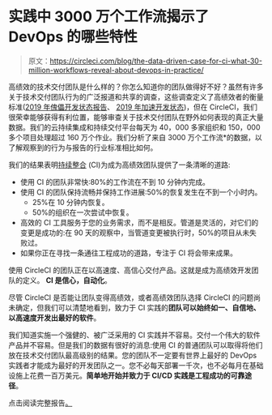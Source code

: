 # 实践中 3000 万个工作流揭示了 DevOps 的哪些特性

> 原文：<https://circleci.com/blog/the-data-driven-case-for-ci-what-30-million-workflows-reveal-about-devops-in-practice/>

高绩效的技术交付团队是什么样的？你怎么知道你的团队做得好不好？虽然有许多关于技术交付团队行为的广泛报道和共享的调查，这些调查定义了高绩效者的衡量标准([2019 年傀儡开发状态报告](https://puppet.com/resources/whitepaper/state-of-devops-report)、 [2019 年加速开发状态](https://cloud.google.com/blog/products/devops-sre/the-2019-accelerate-state-of-devops-elite-performance-productivity-and-scaling))，但在 CircleCI，我们很荣幸能够获得有利位置，能够审查关于技术交付团队在野外如何表现的真正大量数据。我们的云持续集成和持续交付平台每天为 40，000 多家组织和 150，000 多个项目处理超过 160 万个作业。我们分析了来自 3000 万个工作流*的数据，以了解观察到的行为与报告的行业标准相比如何。

我们的结果表明[持续整合](https://circleci.com/continuous-integration/) (CI)为成为高绩效团队提供了一条清晰的道路:

*   使用 CI 的团队非常快:80%的工作流在不到 10 分钟内完成。
*   使用 CI 的团队保持流畅并保持工作进展:50%的恢复发生在不到一个小时内。
    *   25%在 10 分钟内恢复。
    *   50%的组织在一次尝试中恢复。
*   高效的 CI 工具服务于您的业务需求，而不是相反。管道是灵活的，对它们的变更是成功的:在 90 天的观察中，当管道变更被执行时，50%的项目从未失败过。
*   如果你正在寻找一条通往工程成功的道路，专注于 CI 将会带来成果。

使用 CircleCI 的团队正在以高速度、高信心交付产品。这就是成为高绩效开发团队的定义。 **CI 是信心，自动化**。

尽管 CircleCI 是否能让团队变得高绩效，或者高绩效团队选择 CircleCI 的问题尚未确定，但我们可以清楚地看到，致力于 CI 实践的**团队可以始终如一、自信地、以高速度开发出最好的软件**。

我们知道实施一个强健的、被广泛采用的 CI 实践并不容易。交付一个伟大的软件产品并不容易。但是我们的数据有很好的消息:使用 CI 的普通团队可以取得将他们放在技术交付团队最高级别的结果。您的团队不一定要有世界上最好的 DevOps 实践者才能成为最好的开发团队之一。您不必每天部署一千次，也不必每月在基础设施上花费一百万美元。**简单地开始并致力于 CI/CD 实践是工程成功的可靠途径**。

点击阅读完整报告[。](https://circleci.com/resources/data-driven-ci/)